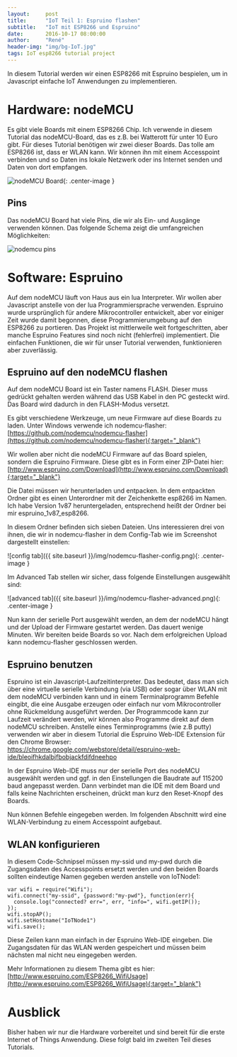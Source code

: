 ```yaml
---
layout:     post
title:      "IoT Teil 1: Espruino flashen"
subtitle:   "IoT mit ESP8266 und Espruino"
date:       2016-10-17 08:00:00
author:     "René"
header-img: "img/bg-IoT.jpg"
tags: IoT esp8266 tutorial project
---
```


In diesem Tutorial werden wir einen ESP8266 mit Espruino bespielen, um in Javascript einfache IoT Anwendungen zu implementieren.

# Hardware: nodeMCU

Es gibt viele Boards mit einem ESP8266 Chip. Ich verwende in diesem Tutorial das nodeMCU-Board, das es z.B. bei Watterott für unter 10 Euro gibt. Für dieses Tutorial benötigen wir zwei dieser Boards.
Das tolle am ESP8266 ist, dass er WLAN kann. Wir können ihn mit einem Accesspoint verbinden und so Daten ins lokale Netzwerk oder ins Internet senden und Daten von dort empfangen.

![nodeMCU Board](https://raw.githubusercontent.com/nodemcu/nodemcu-devkit-v1.0/master/Documents/NodeMCU_DEVKIT_1.0.jpg){: .center-image }

## Pins

Das nodeMCU Board hat viele Pins, die wir als Ein- und Ausgänge verwenden können. Das folgende Schema zeigt die umfangreichen Möglichkeiten:

![nodemcu pins](https://raw.githubusercontent.com/nodemcu/nodemcu-devkit-v1.0/master/Documents/NODEMCU_DEVKIT_V1.0_PINMAP.png)


# Software: Espruino

Auf dem nodeMCU läuft von Haus aus ein lua Interpreter. Wir wollen aber Javascript anstelle von der lua Programmiersprache verwenden. Espruino wurde ursprünglich für andere Mikrocontroller entwickelt, aber vor einiger Zeit wurde damit begonnen, diese Programmierumgebung auf den ESP8266 zu portieren. Das Projekt ist mittlerweile weit fortgeschritten, aber manche Espruino Features sind noch nicht (fehlerfrei) implementiert. Die einfachen Funktionen, die wir für unser Tutorial verwenden, funktionieren aber zuverlässig.

## Espruino auf den nodeMCU flashen

Auf dem nodeMCU Board ist ein Taster namens FLASH. Dieser muss gedrückt gehalten werden während das USB Kabel in den PC gesteckt wird. Das Board wird dadurch in den FLASH-Modus versetzt.

Es gibt verschiedene Werkzeuge, um neue Firmware auf diese Boards zu laden. Unter Windows verwende ich nodemcu-flasher:
[https://github.com/nodemcu/nodemcu-flasher](https://github.com/nodemcu/nodemcu-flasher){:target="_blank"}

Wir wollen aber nicht die nodeMCU Firmware auf das Board spielen, sondern die Espruino Firmware. Diese gibt es in Form einer ZIP-Datei hier:
[http://www.espruino.com/Download](http://www.espruino.com/Download){:target="_blank"}

Die Datei müssen wir herunterladen und entpacken. In dem entpackten Ordner gibt es einen Unterordner mit der Zeichenkette esp8266 im Namen. Ich habe Version 1v87 heruntergeladen, entsprechend heißt der Ordner bei mir espruino_1v87_esp8266.

In diesem Ordner befinden sich sieben Dateien. Uns interessieren drei von ihnen, die wir in nodemcu-flasher in dem Config-Tab wie im Screenshot dargestellt einstellen:

![config tab]({{ site.baseurl }}/img/nodemcu-flasher-config.png){: .center-image }

Im Advanced Tab stellen wir sicher, dass folgende Einstellungen ausgewählt sind:

![advanced tab]({{ site.baseurl }}/img/nodemcu-flasher-advanced.png){: .center-image }

Nun kann der serielle Port ausgewählt werden, an dem der nodeMCU hängt und der Upload der Firmware gestartet werden. Das dauert wenige Minuten. Wir bereiten beide Boards so vor.
Nach dem erfolgreichen Upload kann nodemcu-flasher geschlossen werden.

## Espruino benutzen

Espruino ist ein Javascript-Laufzeitinterpreter. Das bedeutet, dass man sich über eine virtuelle serielle Verbindung (via USB) oder sogar über WLAN mit dem nodeMCU verbinden kann und in einem Terminalprogramm Befehle eingibt, die eine Ausgabe erzeugen oder einfach nur vom Mikrocontroller ohne Rückmeldung ausgeführt werden. Der Programmcode kann zur Laufzeit verändert werden, wir können also Programme direkt auf dem nodeMCU schreiben. Anstelle eines Terminprogramms (wie z.B putty) verwenden wir aber in diesem Tutorial die Espruino Web-IDE Extension für den Chrome Browser:
https://chrome.google.com/webstore/detail/espruino-web-ide/bleoifhkdalbjfbobjackfdifdneehpo

In der Espruino Web-IDE muss nur der serielle Port des nodeMCU ausgewählt werden und ggf. in den Einstellungen die Baudrate auf 115200 baud angepasst werden. Dann verbindet man die IDE mit dem Board und falls keine Nachrichten erscheinen, drückt man kurz den Reset-Knopf des Boards.

Nun können Befehle eingegeben werden. Im folgenden Abschnitt wird eine WLAN-Verbindung zu einem Accesspoint aufgebaut.

## WLAN konfigurieren

In diesem Code-Schnipsel müssen my-ssid und my-pwd durch die Zugangsdaten des Accesspoints ersetzt werden und den beiden Boards sollten eindeutige Namen gegeben werden anstelle von IoTNode1:

```
var wifi = require("Wifi");
wifi.connect("my-ssid", {password:"my-pwd"}, function(err){
  console.log("connected? err=", err, "info=", wifi.getIP());
});
wifi.stopAP();
wifi.setHostname("IoTNode1")
wifi.save();
```

Diese Zeilen kann man einfach in der Espruino Web-IDE eingeben. Die Zugangsdaten für das WLAN werden gespeichert und müssen beim nächsten mal nicht neu eingegeben werden.

Mehr Informationen zu diesem Thema gibt es hier:
[http://www.espruino.com/ESP8266_WifiUsage](http://www.espruino.com/ESP8266_WifiUsage){:target="_blank"}

# Ausblick

Bisher haben wir nur die Hardware vorbereitet und sind bereit für die erste Internet of Things Anwendung. Diese folgt bald im zweiten Teil dieses Tutorials.
